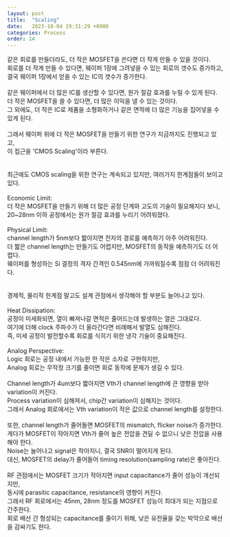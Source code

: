 ```yaml
---
layout: post
title:  "Scaling"
date:   2023-10-04 19:31:29 +0900
categories: Process
order: 14
---
```


같은 회로를 만들더라도, 더 작은 MOSFET을 쓴다면 더 작게 만들 수 있을 것이다.<br>
회로를 더 작게 만들 수 있다면, 웨이퍼 1장에 그려넣을 수 있는 회로의 갯수도 증가하고,<br>
결국 웨이퍼 1장에서 얻을 수 있는 IC의 갯수가 증가한다.<br>
<br>
같은 웨이퍼에서 더 많은 IC를 생산할 수 있다면, 원가 절감 효과를 누릴 수 있게 된다.<br>
더 작은 MOSFET을 쓸 수 있다면, 더 많은 이익을 낼 수 있는 것이다.<br>
그 외에도, 더 작은 IC로 제품을 소형화하거나 같은 면적에 더 많은 기능을 집어넣을 수 있게 된다.<br>
<br>
그래서 웨이퍼 위에 더 작은 MOSFET을 만들기 위한 연구가 지금까지도 진행되고 있고,<br>
이 접근을 'CMOS Scaling'이라 부른다.<br>
<br>
<br>
최근에도 CMOS scaling을 위한 연구는 계속되고 있지만, 여러가지 한계점들이 보이고 있다.<br>
<br>
Economic Limit:<br>
더 작은 MOSFET을 만들기 위해 더 많은 공정 단계와 고도의 기술이 필요해지다 보니,<br>
20~28nm 이하 공정에서는 원가 절감 효과를 누리기 어려워졌다.<br>
<br>
Physical Limit:<br>
channel length가 5nm보다 짧아지면 전자의 경로를 예측하기 아주 어려워진다.<br>
더 짧은 channel length는 만들기도 어렵지만, MOSFET의 동작을 예측하기도 더 어렵다.<br>
웨이퍼를 형성하는 Si 결정의 격자 간격인 0.545nm에 가까워질수록 점점 더 어려워진다.<br>
<br>
<br>
경제적, 물리적 한계점 말고도 설계 관점에서 생각해야 할 부분도 늘어나고 있다.<br>
<br>
Heat Dissipation:<br>
공정이 미세화되면, 열이 빠져나갈 면적은 줄어드는데 발생하는 열은 그대로다.<br>
여기에 더해 clock 주파수가 더 올라간다면 비례해서 발열도 심해진다.<br>
즉, 미세 공정이 발전할수록 회로를 식히기 위한 냉각 기술이 중요해진다.<br>
<br>
Analog Perspective:<br>
Logic 회로는 공정 내에서 가능한 한 작은 소자로 구현하지만,<br>
Analog 회로는 무작정 크기를 줄이면 회로 동작에 문제가 생길 수 있다.<br>
<br>
Channel length가 4um보다 짧아지면 Vth가 channel length에 큰 영향을 받아 variation이 커진다.<br>
Process variation이 심해져서, chip간 variation이 심해지는 것이다.<br>
그래서 Analog 회로에서는 Vth variation이 작은 값으로 channel length를 설정한다.<br>
<br>
또한, channel length가 줄어들면 MOSFET의 mismatch, flicker noise가 증가한다.<br>
게다가 MOSFET이 작아지면 Vth가 줄어 높은 전압을 견딜 수 없으니 낮은 전압을 사용해야 한다.<br>
Noise는 늘어나고 signal은 작아지니, 결국 SNR이 떨어지게 된다.<br>
대신, MOSFET의 delay가 줄어들어 timing resolution(sampling rate)은 좋아진다.<br>
<br>
RF 관점에서는 MOSFET 크기가 작아지면 input capacitance가 줄어 성능이 개선되지만,<br>
동시에 parasitic capacitance, resistance의 영향이 커진다.<br>
그래서 RF 회로에서는 45nm, 28nm 정도를 MOSFET 성능이 최대가 되는 지점으로 간주한다.<br>
회로 배선 간 형성되는 capacitance를 줄이기 위해, 낮은 유전율을 갖는 박막으로 배선을 감싸기도 한다.<br>